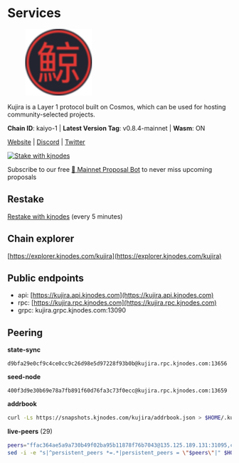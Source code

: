 # Services

<figure><img src="https://raw.githubusercontent.com/kj89/cosmos-images/main/logos/kujira.png" width="150" alt=""><figcaption></figcaption></figure>

Kujira is a Layer 1 protocol built on Cosmos, which can be used for  hosting community-selected projects.

**Chain ID**: kaiyo-1 | **Latest Version Tag**: v0.8.4-mainnet | **Wasm**: ON

[Website](https://kujira.app) | [Discord](https://discord.gg/teamkujira) | [Twitter](https://twitter.com/TeamKujira)

[![Stake with kjnodes](https://i.ibb.co/cr44Q8j/button-stake-with-kjnodes.png)](https://restake.app/kujira/kujiravaloper1tnuqj73jfn3724lqz34c27tuv80nv336sadqym)

Subscribe to our free [🤖 Mainnet Proposal Bot](https://t.me/kjnodes_proposal_bot) to never miss upcoming proposals

## Restake

[Restake with kjnodes](https://restake.app/kujira/kujiravaloper1tnuqj73jfn3724lqz34c27tuv80nv336sadqym) (every 5 minutes)
## Chain explorer
[https://explorer.kjnodes.com/kujira](https://explorer.kjnodes.com/kujira)

## Public endpoints

* api: [https://kujira.api.kjnodes.com](https://kujira.api.kjnodes.com)
* rpc: [https://kujira.rpc.kjnodes.com](https://kujira.rpc.kjnodes.com)
* grpc: kujira.grpc.kjnodes.com:13090

## Peering

**state-sync**

```text
d9bfa29e0cf9c4ce0cc9c26d98e5d97228f93b0b@kujira.rpc.kjnodes.com:13656
```

**seed-node**

```text
400f3d9e30b69e78a7fb891f60d76fa3c73f0ecc@kujira.rpc.kjnodes.com:13659
```

**addrbook**
```bash
curl -Ls https://snapshots.kjnodes.com/kujira/addrbook.json > $HOME/.kujira/config/addrbook.json
```

**live-peers** (29)
```bash
peers="ffac364ae5a9a730b49f02ba95b11878f76b7043@135.125.189.131:31095,ccb4fffc9caa2f0d8da833f3cad906b833320bab@51.222.254.98:26656,459229e89fd0722f7f758b7de782d0eb94aa9639@146.59.85.223:11856,4c54a10004045c74ae65e57de7ed7126d8481549@95.216.46.251:26656,79ace78a1fb98876c7bcbf8ec54864b740aa76ff@65.108.128.201:11856,9dc8a19299064e8d5a414a1fc25dd0d12d9871c8@138.201.16.240:30095,52739251216bd8e7d17ac69810f83bf58a7b1b10@47.144.18.69:26656,c8b74590ce04f0f7c32b1c668290e00ec7ec275e@148.113.8.63:11856,d6f2eee997d108d4fde5683e31d678427376dfce@77.68.27.75:26656,0cd7caa189ab5e3fb19b4d32516027b578ab7838@45.79.118.43:26656,a7e7864f241db457f38d8e5b5b3c3de989dea2fe@66.94.126.62:26656,66c551ebcb68fe343c7e2720593dc47426813a68@93.189.30.101:26656,ff7a1787ea93a49ece2ee92f601a4c52951278c4@185.119.118.112:2000,213dbb8301ce1c0f5662a9b723bd613f15e1dd4e@75.119.157.167:30656,55d5419822feeab727b2be57e834534cbd91d6a4@65.108.69.91:26656,3d150f6a71caca5607daff69c9049c04c37da64e@51.210.223.186:30095,177872437b2a31ebb0fb740ba5bd32b0be99e280@5.79.74.229:31095,cedf10f69de7d77b358964a1b802a15ad79a7c97@74.80.183.130:26655,b8d3a5e5d43d8e18c4ecfd56a8ca46dc3b91bc32@107.181.231.178:26656,b6538d941f12fb5a48fc8f3a23c7899842f3d4f0@40.84.171.99:26656,ecafd5cadaf3526a588550a7bc343ce2670c988d@185.16.39.231:26656,030f65339defb01b0e3ddaeaa54cbeac00dd0c74@185.182.193.89:26656,1cbc1bff7cdaeffd5a25583f9525f44fb55f7215@95.214.54.28:26156,fa925ef53799d2cf30b317ac52759871909b151c@44.206.174.98:26656,b29969a2384159db8f8052bc118066bd067157c4@85.215.105.19:15602,a9ed3a9256cbabe889b2989ad99a3e7e173c3ffe@108.165.178.242:26655,ccffabe81f2de8a81e171f93fe1209392bf9993f@65.108.234.59:26656,fa57c7c253be46ad9f696ee2f2c1d72cbc6a1591@146.59.52.135:31095,d9bfa29e0cf9c4ce0cc9c26d98e5d97228f93b0b@65.109.88.38:13656"
sed -i -e "s|^persistent_peers *=.*|persistent_peers = \"$peers\"|" $HOME/.kujira/config/config.toml
```
